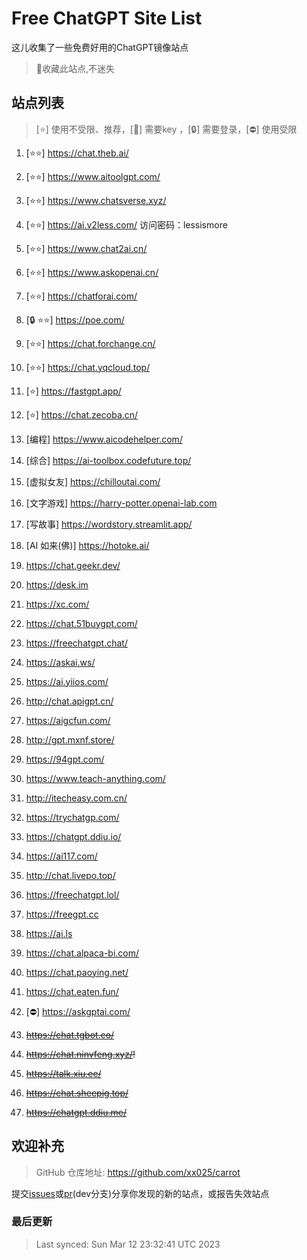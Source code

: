 # Free ChatGPT Site List

这儿收集了一些免费好用的ChatGPT镜像站点

> 🤭收藏此站点,不迷失


## 站点列表
>[⭐] 使用不受限、推荐，[🔑] 需要key ，[🔒] 需要登录，[⛔] 使用受限

1. [⭐⭐] https://chat.theb.ai/

2. [⭐⭐] https://www.aitoolgpt.com/

3. [⭐⭐] https://www.chatsverse.xyz/

4. [⭐⭐] https://ai.v2less.com/ 访问密码：lessismore

5. [⭐⭐] https://www.chat2ai.cn/

6. [⭐⭐] https://www.askopenai.cn/

7. [⭐⭐] https://chatforai.com/

8. [🔒 ⭐⭐] https://poe.com/

9. [⭐⭐] https://chat.forchange.cn/

10. [⭐⭐] https://chat.yqcloud.top/

11. [⭐] https://fastgpt.app/

12. [⭐] https://chat.zecoba.cn/

13. [编程] https://www.aicodehelper.com/

14. [综合] https://ai-toolbox.codefuture.top/

15. [虚拟女友] https://chilloutai.com/

16. [文字游戏] https://harry-potter.openai-lab.com

17. [写故事] https://wordstory.streamlit.app/

18. [AI 如来(佛)] https://hotoke.ai/

19. https://chat.geekr.dev/

20. https://desk.im

21. https://xc.com/

22. https://chat.51buygpt.com/

23. https://freechatgpt.chat/

24. https://askai.ws/

25. https://ai.yiios.com/

26. http://chat.apigpt.cn/

27. https://aigcfun.com/

28. http://gpt.mxnf.store/

29. https://94gpt.com/

30. https://www.teach-anything.com/

31. http://itecheasy.com.cn/

32. https://trychatgp.com/

33. https://chatgpt.ddiu.io/

34. https://ai117.com/

35. http://chat.livepo.top/

36. https://freechatgpt.lol/

37. https://freegpt.cc

38. https://ai.ls

39. https://chat.alpaca-bi.com/

40. https://chat.paoying.net/

41. https://chat.eaten.fun/

42. [⛔] https://askgptai.com/

43. ~~https://chat.tgbot.co/~~

44. ~~https://chat.ninvfeng.xyz/!~~

45. ~~https://talk.xiu.ee/~~

46. ~~https://chat.sheepig.top/~~

47. ~~https://chatgpt.ddiu.me/~~



## 欢迎补充
>GitHub 仓库地址: https://github.com/xx025/carrot

提交[issues](https://github.com/xx025/carrot/issues)或[pr](https://github.com/xx025/carrot/pulls)(dev分支)分享你发现的新的站点，或报告失效站点

### 最后更新

>Last synced: Sun Mar 12 23:32:41 UTC 2023
